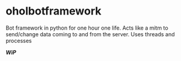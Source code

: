 # oholbotframework
Bot framework in python for one hour one life.
Acts like a mitm to send/change data coming to and from the server. Uses threads and processes

***WiP***
